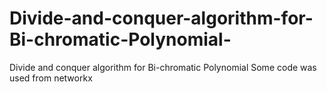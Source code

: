 # Divide-and-conquer-algorithm-for-Bi-chromatic-Polynomial-
Divide and conquer algorithm for Bi-chromatic Polynomial 
Some code was used from networkx
